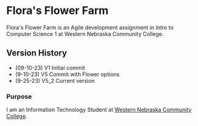 # Flora's Flower Farm 

Flora's Flower Farm  is an Agile development assignment in Intro to Computer Science 1 at Western Nebraska Community College.  

## Version History 
- (09-10-23) V1 Initial commit  
- (9-10-23) V5 Commit with Flower options
- (9-25-23) V5_2 Current version

### Purpose 
I am an Information Technology Student at [Western Nebraska Community College](https://www.wncc.edu).
